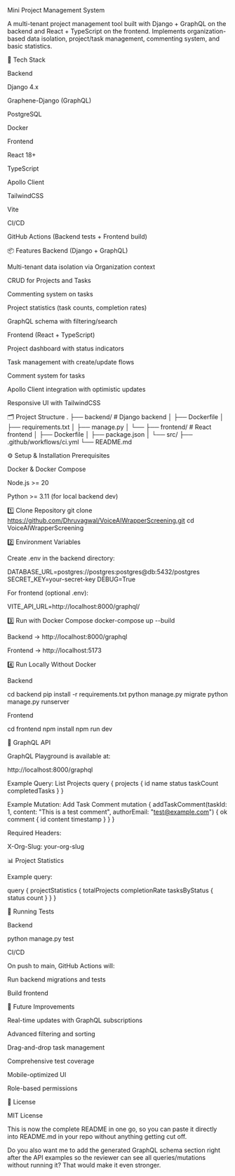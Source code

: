 Mini Project Management System

A multi-tenant project management tool built with Django + GraphQL on the backend and React + TypeScript on the frontend.
Implements organization-based data isolation, project/task management, commenting system, and basic statistics.

🚀 Tech Stack

Backend

Django 4.x

Graphene-Django (GraphQL)

PostgreSQL

Docker

Frontend

React 18+

TypeScript

Apollo Client

TailwindCSS

Vite

CI/CD

GitHub Actions (Backend tests + Frontend build)

📦 Features
Backend (Django + GraphQL)

Multi-tenant data isolation via Organization context

CRUD for Projects and Tasks

Commenting system on tasks

Project statistics (task counts, completion rates)

GraphQL schema with filtering/search

Frontend (React + TypeScript)

Project dashboard with status indicators

Task management with create/update flows

Comment system for tasks

Apollo Client integration with optimistic updates

Responsive UI with TailwindCSS

🗂 Project Structure
.
├── backend/             # Django backend
│   ├── Dockerfile
│   ├── requirements.txt
│   ├── manage.py
│   └── <app code>
├── frontend/            # React frontend
│   ├── Dockerfile
│   ├── package.json
│   └── src/
├── .github/workflows/ci.yml
└── README.md

⚙️ Setup & Installation
Prerequisites

Docker & Docker Compose

Node.js >= 20

Python >= 3.11 (for local backend dev)

1️⃣ Clone Repository
git clone https://github.com/Dhruvagwal/VoiceAIWrapperScreening.git
cd VoiceAIWrapperScreening

2️⃣ Environment Variables

Create .env in the backend directory:

DATABASE_URL=postgres://postgres:postgres@db:5432/postgres
SECRET_KEY=your-secret-key
DEBUG=True


For frontend (optional .env):

VITE_API_URL=http://localhost:8000/graphql/

3️⃣ Run with Docker Compose
docker-compose up --build


Backend → http://localhost:8000/graphql

Frontend → http://localhost:5173

4️⃣ Run Locally Without Docker

Backend

cd backend
pip install -r requirements.txt
python manage.py migrate
python manage.py runserver


Frontend

cd frontend
npm install
npm run dev

📡 GraphQL API

GraphQL Playground is available at:

http://localhost:8000/graphql

Example Query: List Projects
query {
  projects {
    id
    name
    status
    taskCount
    completedTasks
  }
}

Example Mutation: Add Task Comment
mutation {
  addTaskComment(taskId: 1, content: "This is a test comment", authorEmail: "test@example.com") {
    ok
    comment {
      id
      content
      timestamp
    }
  }
}


Required Headers:

X-Org-Slug: your-org-slug

📊 Project Statistics

Example query:

query {
  projectStatistics {
    totalProjects
    completionRate
    tasksByStatus {
      status
      count
    }
  }
}

🧪 Running Tests

Backend

python manage.py test


CI/CD

On push to main, GitHub Actions will:

Run backend migrations and tests

Build frontend

🔮 Future Improvements

Real-time updates with GraphQL subscriptions

Advanced filtering and sorting

Drag-and-drop task management

Comprehensive test coverage

Mobile-optimized UI

Role-based permissions

📜 License

MIT License

This is now the complete README in one go, so you can paste it directly into README.md in your repo without anything getting cut off.

Do you also want me to add the generated GraphQL schema section right after the API examples so the reviewer can see all queries/mutations without running it? That would make it even stronger.